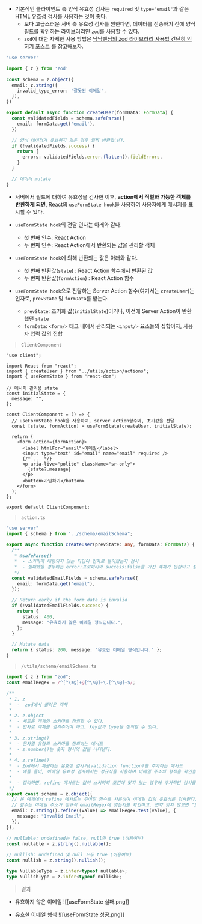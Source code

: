
- 기본적인 클라이언트 측 양식 유효성 검사는 `required` 및 `type="email"`과 같은 HTML 유효성 검사를 사용하는 것이 좋다.
	- 보다 고급스러운 서버 측 유효성 검사를 원한다면, 데이터를 전송하기 전에 양식 필드를 확인하는 라이브러리인 `zod`를 사용할 수 있다.
	- `zod`에 대한 자세한 사용 방법은 [냠냠맨님의 zod 라이브러리 사용법 간단히 익히기 포스트](https://xionwcfm.tistory.com/346) 를 참고해보자.
```ts
'use server'

import { z } from 'zod'

const schema = z.object({
  email: z.string({
    invalid_type_error: '잘못된 이메일',
  }),
})

export default async function createUser(formData: FormData) {
  const validatedFields = schema.safeParse({
    email: formData.get('email'),
  })

  // 양식 데이터가 유효하지 않은 경우 일찍 반환합니다.
  if (!validatedFields.success) {
    return {
      errors: validatedFields.error.flatten().fieldErrors,
    }
  }

  // 데이터 mutate
}
```

- 서버에서 필드에 대하여 유효성을 검사한 이후, **action에서 직렬화 가능한 객체를 반환하게 되면**, React의 `useFormState hook`을 사용하여 사용자에게 메시지를 표시할 수 있다.

- `useFormState hook`의 전달 인자는 아래와 같다.
	- 첫 번째 인수: React Action
	- 두 번째 인수: React Action에서 반환되는 값을 관리할 객체

- `useFormState hook`에 의해 반환되는 값은 아래와 같다.
	- 첫 번째 반환값(`state`) : React Action 함수에서 반환된 값
	- 두 번째 반환값(`formAction`) : React Action 함수

- `useFormState hook`으로 전달하는 Server Action 함수(여기서는 `createUser`)는 인자로, `prevState` 및 `formData`를 받는다.
	- `prevState`: 초기화 값(`initialState`)이거나, 이전에 Server Action이 반환했던 `state`
	- `formData`: `<form/>` 태그 내에서 관리되는 `<input/>` 요소들의 집합이자, 사용자 입력 값의 집합


> `ClientComponent`
```tsx
"use client";

import React from "react";
import { createUser } from "../utils/action/actions";
import { useFormState } from "react-dom";

// 메시지 관리용 state
const initialState = {
  message: "",
};

const ClientComponent = () => {
  // useFormState hook을 사용하여, server action함수와, 초기값을 전달
  const [state, formAction] = useFormState(createUser, initialState);

  return (
    <form action={formAction}>
      <label htmlFor="email">이메일</label>
      <input type="text" id="email" name="email" required />
      {/* ... */}
      <p aria-live="polite" className="sr-only">
        {state?.message}
      </p>
      <button>가입하기</button>
    </form>
  );
};

export default ClientComponent;
```

> `action.ts`
```ts
"use server"
import { schema } from "../schema/emailSchema";

export async function createUser(prevState: any, formData: FormData) {
  /**
   * @safeParse()
   *  - 스키마에 대응되지 않는 타입이 인자로 들어왔는지 검사
   *  - 실패했을 경우에는 error:프로퍼티와 success:false를 가진 객체가 반환되고 성공했을 경우에는 data 프로퍼티와 success:true를 가진 객체가 반환된다.
   */
  const validatedEmailFields = schema.safeParse({
    email: formData.get("email"),
  });

  // Return early if the form data is invalid
  if (!validatedEmailFields.success) {
    return {
      status: 400,
      message: "유효하지 않은 이메일 형식입니다.",
    };
  }

  // Mutate data
  return { status: 200, message: "유효한 이메일 형식입니다." };
}
```

> `/utils/schema/emailSchema.ts`
```ts
import { z } from "zod";
const emailRegex = /^[^\s@]+@[^\s@]+\.[^\s@]+$/;

/**
 * 1. z
 *  -  zod에서 불러온 객체
 *
 * 2. z.object
 *  - 새로운 객체인 스키마를 정의할 수 있다.
 *  - 인자로 객체를 넘겨주어야 하고, key값과 type을 정의할 수 있다.
 *
 * 3. z.string()
 *  - 문자열 유형의 스키마를 정의하는 메서드
 *  - z.number()는 숫자 형식의 값을 나타낸다.
 *
 * 4. z.refine()
 *  - Zod에서 제공하는 유효성 검사기(validation function)를 추가하는 메서드
 *  - 예를 들어, 이메일 유효성 검사에서는 정규식을 사용하여 이메일 주소의 형식을 확인할 수 있습니다. refine 메서드를 사용하여 이러한 추가적인 검사를 수행할 수 있다.
 *
 *  - 정리하면, refine 메서드는 값이 스키마의 조건에 맞지 않는 경우에 추가적인 검사를 수행하고 사용자 정의 오류 메시지를 반환하는 데 사용된다고 할 수 있다.
 */
export const schema = z.object({
  // 본 예제에서 refine 메서드는 주어진 함수를 사용하여 이메일 값의 유효성을 검사한다.
  // 함수는 이메일 주소가 정규식 emailRegex에 맞는지를 확인하고, 만약 맞지 않으면 "Invalid Email" 메시지를 반환한다.
  email: z.string().refine((value) => emailRegex.test(value), {
    message: "Invalid Email",
  }),
});

// nullable: undefined는 false, null만 true (허용여부)
const nullable = z.string().nullable();

// nullish: undefined 및 null 모두 true (허용여부)
const nullish = z.string().nullish();

type NullableType = z.infer<typeof nullable>;
type NullishType = z.infer<typeof nullish>;

```

> 결과

- 유효하지 않은 이메일
![[useFormState 실패.png]]

- 유효한 이메일 형식
![[useFormState 성공.png]]
